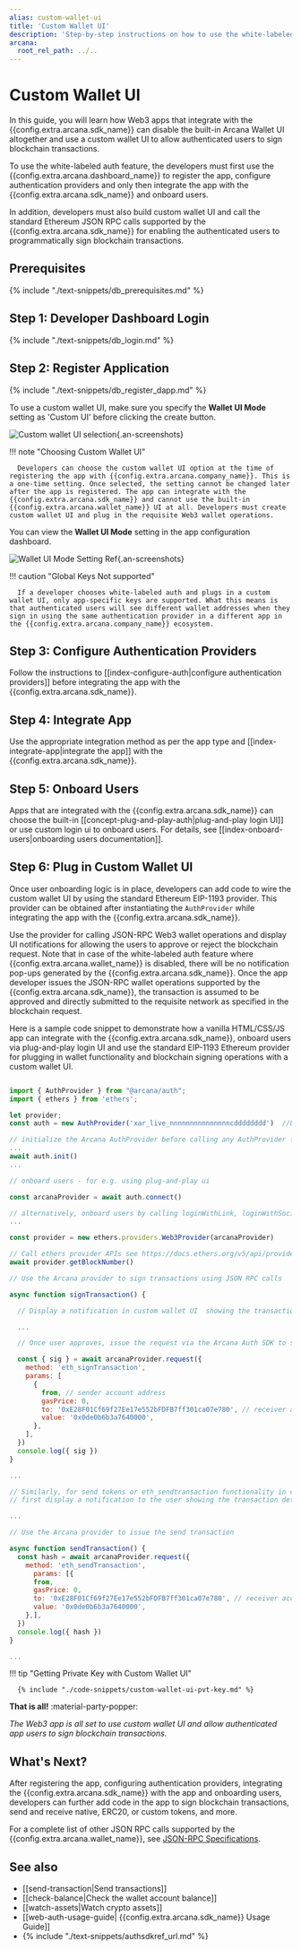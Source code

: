 ```yaml
---
alias: custom-wallet-ui
title: 'Custom Wallet UI'
description: 'Step-by-step instructions on how to use the white-labeled auth feature and disable Arcana wallet to use custom wallet UI in a Web3 app.'
arcana:
  root_rel_path: ../..
---
```


# Custom Wallet UI

In this guide, you will learn how Web3 apps that integrate with the {{config.extra.arcana.sdk_name}} can disable the built-in Arcana Wallet UI altogether and use a custom wallet UI to allow authenticated users to sign blockchain transactions. 

To use the white-labeled auth feature, the developers must first use the {{config.extra.arcana.dashboard_name}} to register the app, configure authentication providers and only then integrate the app with the {{config.extra.arcana.sdk_name}} and onboard users. 

In addition, developers must also build custom wallet UI and call the standard Ethereum JSON RPC calls supported by the {{config.extra.arcana.sdk_name}} for enabling the authenticated users to programmatically sign blockchain transactions.

## Prerequisites

{% include "./text-snippets/db_prerequisites.md" %}

## Step 1: Developer Dashboard Login

{% include "./text-snippets/db_login.md" %}

## Step 2: Register Application

{% include "./text-snippets/db_register_dapp.md" %}

To use a custom wallet UI, make sure you specify the **Wallet UI Mode** setting as 'Custom UI' before clicking the create button.

![Custom wallet UI selection](/img/an_db_select_custom_wallet_ui.png){.an-screenshots}

!!! note "Choosing Custom Wallet UI"

      Developers can choose the custom wallet UI option at the time of registering the app with {{config.extra.arcana.company_name}}. This is a one-time setting. Once selected, the setting cannot be changed later after the app is registered. The app can integrate with the {{config.extra.arcana.sdk_name}} and cannot use the built-in {{config.extra.arcana.wallet_name}} UI at all. Developers must create custom wallet UI and plug in the requisite Web3 wallet operations.

You can view the **Wallet UI Mode** setting in the app configuration dashboard.

![Wallet UI Mode Setting Ref](/img/an_db_refer_wallet_ui_mode.png){.an-screenshots}

!!! caution "Global Keys Not supported"

      If a developer chooses white-labeled auth and plugs in a custom wallet UI, only app-specific keys are supported. What this means is that authenticated users will see different wallet addresses when they sign in using the same authentication provider in a different app in the {{config.extra.arcana.company_name}} ecosystem.

## Step 3: Configure Authentication Providers

Follow the instructions to [[index-configure-auth|configure authentication providers]] before integrating the app with the {{config.extra.arcana.sdk_name}}.

## Step 4: Integrate App

Use the appropriate integration method as per the app type and [[index-integrate-app|integrate the app]] with the {{config.extra.arcana.sdk_name}}.

## Step 5: Onboard Users

Apps that are integrated with the {{config.extra.arcana.sdk_name}} can choose the built-in [[concept-plug-and-play-auth|plug-and-play login UI]] or use custom login ui to onboard users. For details, see [[index-onboard-users|onboarding users documentation]]. 

## Step 6: Plug in Custom Wallet UI

Once user onboarding logic is in place, developers can add code to wire the custom wallet UI by using the standard Ethereum EIP-1193 provider. This provider can be obtained after instantiating the `AuthProvider` while integrating the app with the {{config.extra.arcana.sdk_name}}. 

Use the provider for calling JSON-RPC Web3 wallet operations and display UI notifications for allowing the users to approve or reject the blockchain request. Note that in case of the white-labeled auth feature where {{config.extra.arcana.wallet_name}} is disabled, there will be no notification pop-ups generated by the {{config.extra.arcana.sdk_name}}. Once the app developer issues the JSON-RPC wallet operations supported by the {{config.extra.arcana.sdk_name}}, the transaction is assumed to be approved and directly submitted to the requisite network as specified in the blockchain request. 

Here is a sample code snippet to demonstrate how a vanilla HTML/CSS/JS app can integrate with the {{config.extra.arcana.sdk_name}}, onboard users via plug-and-play login UI and use the standard EIP-1193 Ethereum provider for plugging in wallet functionality and blockchain signing operations with a custom wallet UI.

```js

import { AuthProvider } from "@arcana/auth";
import { ethers } from 'ethers';

let provider;
const auth = new AuthProvider('xar_live_nnnnnnnnnnnnnnncdddddddd')  //Use registered app client Id

// initialize the Arcana AuthProvider before calling any AuthProvider functions
...
await auth.init()
...

// onboard users - for e.g. using plug-and-play ui

const arcanaProvider = await auth.connect()

// alternatively, onboard users by calling loginWithLink, loginWithSocial, loginWithBearer for passwordless, social or custom IAM providers.
...

const provider = new ethers.providers.Web3Provider(arcanaProvider)

// Call ethers provider APIs see https://docs.ethers.org/v5/api/providers/provider/ for details
await provider.getBlockNumber()

// Use the Arcana provider to sign transactions using JSON RPC calls

async function signTransaction() {

  // Display a notification in custom wallet UI  showing the transaction details and seeking user's approval

  ...

  // Once user approves, issue the request via the Arcana Auth SDK to sign transaction

  const { sig } = await arcanaProvider.request({
    method: 'eth_signTransaction',
    params: [
      {
        from, // sender account address
        gasPrice: 0,
        to: '0xE28F01Cf69f27Ee17e552bFDFB7ff301ca07e780', // receiver account address
        value: '0x0de0b6b3a7640000',
      },
    ],
  })
  console.log({ sig })
}

...

// Similarly, for send tokens or eth_sendtransaction functionality in custom wallet UI, 
// first display a notification to the user showing the transaction details and seeking user's approval

...

// Use the Arcana provider to issue the send transaction

async function sendTransaction() {
  const hash = await arcanaProvider.request({
    method: 'eth_sendTransaction',
      params: [{
      from,
      gasPrice: 0,
      to: '0xE28F01Cf69f27Ee17e552bFDFB7ff301ca07e780', // receiver account address
      value: '0x0de0b6b3a7640000',
    },],
  })
  console.log({ hash })
}

...
```

!!! tip "Getting Private Key with Custom Wallet UI"

      {% include "./code-snippets/custom-wallet-ui-pvt-key.md" %}

**That is all!**  :material-party-popper:

*The Web3 app is all set to _use custom wallet UI and allow authenticated app users_ to sign blockchain transactions.*

## What's Next?

After registering the app, configuring authentication providers, integrating the {{config.extra.arcana.sdk_name}} with the app and onboarding users, developers can further add code in the app to sign blockchain transactions, send and receive native, ERC20, or custom tokens, and more.

For a complete list of other JSON RPC calls supported by the {{config.extra.arcana.wallet_name}}, see [JSON-RPC Specifications](https://ethereum.github.io/execution-apis/api-documentation/).

## See also

* [[send-transaction|Send transactions]]
* [[check-balance|Check the wallet account balance]]
* [[watch-assets|Watch crypto assets]]
* [[web-auth-usage-guide| {{config.extra.arcana.sdk_name}} Usage Guide]]
* {% include "./text-snippets/authsdkref_url.md" %}